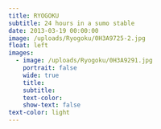 ```yaml
---
title: RYOGOKU
subtitle: 24 hours in a sumo stable
date: 2013-03-19 00:00:00
image: /uploads/Ryogoku/0H3A9725-2.jpg
float: left
images:
  - image: /uploads/Ryogoku/0H3A9291.jpg
    portrait: false
    wide: true
    title:
    subtitle:
    text-color:
    show-text: false
text-color: light
---
```



